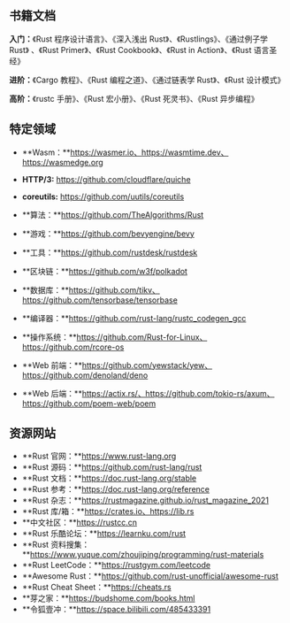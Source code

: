 ## 书籍文档
**入门：**《Rust 程序设计语言》、《深入浅出 Rust》、《Rustlings》、《通过例子学 Rust》 、《Rust Primer》、《Rust Cookbook》、《Rust in Action》、《Rust 语言圣经》

**进阶：**《Cargo 教程》、《Rust 编程之道》、《通过链表学 Rust》、《Rust 设计模式》

**高阶：**《rustc 手册》、《Rust 宏小册》、《Rust 死灵书》、《Rust 异步编程》

## 特定领域

- **Wasm：**https://wasmer.io、https://wasmtime.dev、https://wasmedge.org

- **HTTP/3:** https://github.com/cloudflare/quiche

- **coreutils:** https://github.com/uutils/coreutils

- **算法：**https://github.com/TheAlgorithms/Rust

- **游戏：**https://github.com/bevyengine/bevy

- **工具：**https://github.com/rustdesk/rustdesk

- **区块链：**https://github.com/w3f/polkadot

- **数据库：**https://github.com/tikv、https://github.com/tensorbase/tensorbase

- **编译器：**https://github.com/rust-lang/rustc_codegen_gcc

- **操作系统：**https://github.com/Rust-for-Linux、https://github.com/rcore-os

- **Web 前端：**https://github.com/yewstack/yew、https://github.com/denoland/deno

- **Web 后端：**https://actix.rs/、https://github.com/tokio-rs/axum、https://github.com/poem-web/poem

## 资源网站
- **Rust 官网：**https://www.rust-lang.org
- **Rust 源码：**https://github.com/rust-lang/rust
- **Rust 文档：**https://doc.rust-lang.org/stable
- **Rust 参考：**https://doc.rust-lang.org/reference
- **Rust 杂志：**https://rustmagazine.github.io/rust_magazine_2021
- **Rust 库/箱：**https://crates.io、https://lib.rs
-  **中文社区：**https://rustcc.cn
- **Rust 乐酷论坛：**https://learnku.com/rust
- **Rust 资料搜集：**https://www.yuque.com/zhoujiping/programming/rust-materials
- **Rust LeetCode：**https://rustgym.com/leetcode
- **Awesome Rust：**https://github.com/rust-unofficial/awesome-rust
- **Rust Cheat Sheet：**https://cheats.rs
- **芽之家：**https://budshome.com/books.html
- **令狐壹冲：**https://space.bilibili.com/485433391